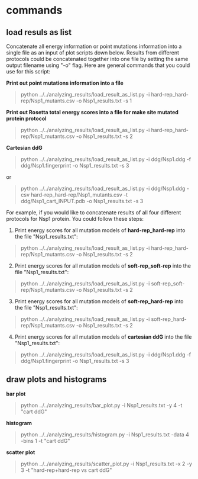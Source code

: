 # commands

## load resuls as list

Concatenate all energy information or point mutations information into a single file as an input of plot scripts down below. Results from different protocols could be concatenated together into one file by setting the same output filename using "-o" flag. Here are general commands that you could use for this script:

**Print out point mutations information into a file**
> python ../../analyzing_results/load_result_as_list.py -i hard-rep_hard-rep/Nsp1_mutants.csv -o Nsp1_results.txt -s 1

**Print out Rosetta total energy scores into a file for make site mutated protein protocol**
> python ../../analyzing_results/load_result_as_list.py -i hard-rep_hard-rep/Nsp1_mutants.csv -o Nsp1_results.txt -s 2

**Cartesian ddG**

> python ../../analyzing_results/load_result_as_list.py -i ddg/Nsp1.ddg -f ddg/Nsp1.fingerprint -o Nsp1_results.txt -s 3

or
> python ../../analyzing_results/load_result_as_list.py -i ddg/Nsp1.ddg -csv hard-rep_hard-rep/Nsp1_mutants.csv -t ddg/Nsp1_cart_INPUT.pdb -o Nsp1_results.txt -s 3

For example, if you would like to concatenate results of all four different protocols for Nsp1 protein. You could follow these steps:

1. Print energy scores for all mutation models of **hard-rep_hard-rep** into the file "Nsp1_results.txt":
> python ../../analyzing_results/load_result_as_list.py -i hard-rep_hard-rep/Nsp1_mutants.csv -o Nsp1_results.txt -s 2
2. Print energy scores for all mutation models of **soft-rep_soft-rep** into the file "Nsp1_results.txt":
> python ../../analyzing_results/load_result_as_list.py -i soft-rep_soft-rep/Nsp1_mutants.csv -o Nsp1_results.txt -s 2
3. Print energy scores for all mutation models of **soft-rep_hard-rep** into the file "Nsp1_results.txt":
> python ../../analyzing_results/load_result_as_list.py -i soft-rep_hard-rep/Nsp1_mutants.csv -o Nsp1_results.txt -s 2
4. Print energy scores for all mutation models of **cartesian ddG** into the file "Nsp1_results.txt":
> python ../../analyzing_results/load_result_as_list.py -i ddg/Nsp1.ddg -f ddg/Nsp1.fingerprint -o Nsp1_results.txt -s 3

## draw plots and histograms
**bar plot**
> python ../../analyzing_results/bar_plot.py -i Nsp1_results.txt -y 4 -t "cart ddG"

**histogram**
> python ../../analyzing_results/histogram.py -i Nsp1_results.txt -data 4 -bins 1 -t "cart ddG"

**scatter plot**
> python ../../analyzing_results/scatter_plot.py -i Nsp1_results.txt -x 2 -y 3 -t "hard-rep+hard-rep vs cart ddG"
